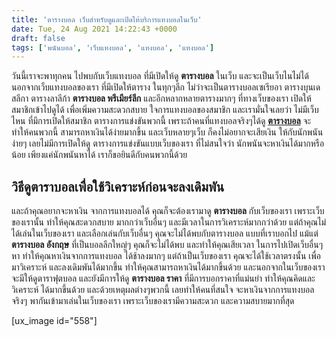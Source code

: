 ```yaml
---
title: 'ตารางบอล เว็บสำหรับดูและเปิดให้บริการแทงบอลในเว็บ'
date: Tue, 24 Aug 2021 14:22:43 +0000
draft: false
tags: ['พนันบอล', 'เว็บแทงบอล', 'แทงบอล', 'แทงบอล']
---
```


วันนี้เราจะพาทุกคน ไปพบกับเว็บแทงบอล ที่มีเปิดให้ดู **ตารางบอล** ในเว็บ และจะเป็นเว็บไนไม่ได้ นอกจากเว็บแทงบอลของเรา ที่มีเปิดให้ตาราง ในทุกๆลีก ไม่ว่าจะเป็นตารางบอลเซเรียอา ตารางบุนเดสลีกา ตารางลาลีก้า **ตารางบอล พรีเมียร์ลีก** และอีกหลากหลายตารางมากๆ ที่ทางเว็บของเรา เปิดให้สมาชิกเข้าไปดูได้ เพื่อเพิ่มความสะดวกสบาย ใจการแทงบอลของสมาชิก และเรามั่นใจเลยว่า ไม่มีเว็บไหน ที่มีการเปิดให้สมาชิก ตารางการแข่งขันพวกนี้ เพราะถ้าคนที่แทงบอลจริงๆได้ดู [**ตารางบอล**](/archives/) จะทำให้คนพวกนี้ สามารถหาเงินได้ง่ายมากขึ้น และเว็บหลายๆเว็บ ก็คงไม่อยากจะเสียเงิน ให้กับนักพนันง่ายๆ เลยไม่มีการเปิดให้ดู ตารางการแข่งขันแบบเว็บของเรา ที่ไม่สนใจว่า นักพนันจะหาเงินได้มากหรือน้อย เพียงแค่นักพนันหาได้ เราก็ขอยินดีกับคนพวกนี้ด้วย

**วิธีดูตาราบอลเพื่อใช้วิเคราะห์ก่อนจะลงเดิมพัน**
-------------------------------------------------

และถ้าคุณอยากจะหาเงิน จากการแทงบอลได้ คุณก็จะต้องเรามาดู **ตารางบอล** กับเว็บของเรา เพราะเว็บของเรานั้น ทำให้คุณสะดวกสบาย มากกว่าเว็บอื่นๆ และมีเวลาในการวิเคราะห์มากกว่าด้วย แต่ถ้าคุณไม่ได้เล่นในเว็บของเรา และเลือกเล่นกับเว็บอื่นๆ คุณจะไม่ได้พบกับตารางบอล แบบที่เราบอกไป แม้แต่ **ตารางบอล อังกฤษ** ที่เป็นบอลลีกใหญ่ๆ คุณก็จะไม่ได้พบ และทำให้คุณเสียเวลา ในการไปเปิดเว็บอื่นๆหา ทำให้คุณหาเงินจากการแทงบอล ได้ช้าลงมากๆ แต่ถ้าเป็นเว็บของเรา คุณจะได้ใช้เวลาตรงนั้น เพื่อมาวิเคราะห์ และลงเดิมพันได้มากขึ้น ทำให้คุณสามารถหาเงินได้มากขึ้นด้วย และนอกจากในเว็บของเรา จะมีให้ดูตาราฟุตบอล และยังมีการให้ดู **ตารางบอล ราคา** ที่มีการบอกราคาที่แม่นยำ ทำให้คุณคิดและวิเคราะห์ ได้มากขึ้นด้วย และด้วยเหตุผลต่างๆพวกนี้ เลยทำให้คนที่สนใจ จะหาเงินจากการแทงบอลจริงๆ พากันเข้ามาเล่นในเว็บของเรา เพราะเว็บของเรามีความสะดวก และความสบายมากที่สุด

\[ux\_image id="558"\]